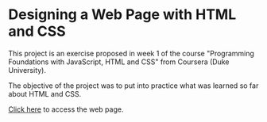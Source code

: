 # Designing a Web Page with HTML and CSS

This project is an exercise proposed in week 1 of the course "Programming Foundations with JavaScript, HTML and CSS" from Coursera (Duke University).

The objective of the project was to put into practice what was learned so far about HTML and CSS.

[Click here](https://yohanaff.github.io/designing-a-web-page-with-html-and-css/) to access the web page.